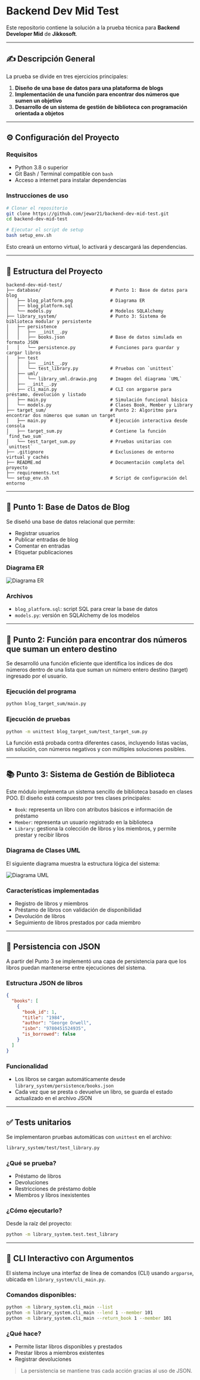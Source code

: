# Backend Dev Mid Test

Este repositorio contiene la solución a la prueba técnica para **Backend Developer Mid** de **Jikkosoft**.

---

## ✍️ Descripción General

La prueba se divide en tres ejercicios principales:

1. **Diseño de una base de datos para una plataforma de blogs**
2. **Implementación de una función para encontrar dos números que sumen un objetivo**
3. **Desarrollo de un sistema de gestión de biblioteca con programación orientada a objetos**

---

## ⚙️ Configuración del Proyecto

### Requisitos

- Python 3.8 o superior
- Git Bash / Terminal compatible con `bash`
- Acceso a internet para instalar dependencias

### Instrucciones de uso

```bash
# Clonar el repositorio
git clone https://github.com/jewar21/backend-dev-mid-test.git
cd backend-dev-mid-test

# Ejecutar el script de setup
bash setup_env.sh
```

Esto creará un entorno virtual, lo activará y descargará las dependencias.

---

## 📁 Estructura del Proyecto

```
backend-dev-mid-test/
├── database/                          # Punto 1: Base de datos para blog
│   ├── blog_platform.png              # Diagrama ER
│   ├── blog_platform.sql
│   └── models.py                      # Modelos SQLAlchemy
├── library_system/                    # Punto 3: Sistema de biblioteca modular y persistente
│   ├── persistence
│   │   ├── __init__.py
│   │   ├── books.json                 # Base de datos simulada en formato JSON
│   │   └── persistence.py             # Funciones para guardar y cargar libros
│   ├── test
│   │   ├── __init__.py
│   │   └── test_library.py            # Pruebas con `unittest`
│   ├── uml/
│   │   └── library_uml.drawio.png     # Imagen del diagrama `UML`
│   ├── __init__.py
│   ├── cli_main.py                    # CLI con argparse para préstamo, devolución y listado
│   ├── main.py                        # Simulación funcional básica
│   └── models.py                      # Clases Book, Member y Library
├── target_sum/                        # Punto 2: Algoritmo para encontrar dos números que suman un target
│   ├── main.py                        # Ejecución interactiva desde consola
│   ├── target_sum.py                  # Contiene la función `find_two_sum`
│   └── test_target_sum.py             # Pruebas unitarias con `unittest`
├── .gitignore                         # Exclusiones de entorno virtual y cachés
├── README.md                          # Documentación completa del proyecto
├── requirements.txt                   
└── setup_env.sh                       # Script de configuración del entorno
```

---

## 🧠 Punto 1: Base de Datos de Blog

Se diseñó una base de datos relacional que permite:
- Registrar usuarios
- Publicar entradas de blog
- Comentar en entradas
- Etiquetar publicaciones

### Diagrama ER

![Diagrama ER](database/blog_platform.png)

### Archivos
- `blog_platform.sql`: script SQL para crear la base de datos
- `models.py`: versión en SQLAlchemy de los modelos

---

## 🧮 Punto 2: Función para encontrar dos números que suman un entero destino

Se desarrolló una función eficiente que identifica los índices de dos números dentro de una lista que suman un número entero destino (target) ingresado por el usuario.

### Ejecución del programa

```bash
python blog_target_sum/main.py
```

### Ejecución de pruebas

```bash
python -m unittest blog_target_sum/test_target_sum.py
```

La función está probada contra diferentes casos, incluyendo listas vacías, sin solución, con números negativos y con múltiples soluciones posibles.

---

## 📚 Punto 3: Sistema de Gestión de Biblioteca

Este módulo implementa un sistema sencillo de biblioteca basado en clases POO. El diseño está compuesto por tres clases principales:

- `Book`: representa un libro con atributos básicos e información de préstamo
- `Member`: representa un usuario registrado en la biblioteca
- `Library`: gestiona la colección de libros y los miembros, y permite prestar y recibir libros

### Diagrama de Clases UML

El siguiente diagrama muestra la estructura lógica del sistema:

![Diagrama UML](library_system/uml/library_uml.drawio.png)

### Características implementadas

- Registro de libros y miembros
- Préstamo de libros con validación de disponibilidad
- Devolución de libros
- Seguimiento de libros prestados por cada miembro

---

## 💾 Persistencia con JSON

A partir del Punto 3 se implementó una capa de persistencia para que los libros puedan mantenerse entre ejecuciones del sistema.

### Estructura JSON de libros

```json
{
  "books": [
    {
      "book_id": 1,
      "title": "1984",
      "author": "George Orwell",
      "isbn": "9780451524935",
      "is_borrowed": false
    }
  ]
}
```

### Funcionalidad
- Los libros se cargan automáticamente desde `library_system/persistence/books.json`
- Cada vez que se presta o devuelve un libro, se guarda el estado actualizado en el archivo JSON

---

## ✅ Tests unitarios

Se implementaron pruebas automáticas con `unittest` en el archivo:

```bash
library_system/test/test_library.py
```

### ¿Qué se prueba?
- Préstamo de libros
- Devoluciones
- Restricciones de préstamo doble
- Miembros y libros inexistentes

### ¿Cómo ejecutarlo?

Desde la raíz del proyecto:

```bash
python -m library_system.test.test_library
```

---

## 🧪 CLI Interactivo con Argumentos

El sistema incluye una interfaz de línea de comandos (CLI) usando `argparse`, ubicada en `library_system/cli_main.py`.

### Comandos disponibles:

```bash
python -m library_system.cli_main --list
python -m library_system.cli_main --lend 1 --member 101
python -m library_system.cli_main --return_book 1 --member 101
```

### ¿Qué hace?

- Permite listar libros disponibles y prestados
- Prestar libros a miembros existentes
- Registrar devoluciones

> La persistencia se mantiene tras cada acción gracias al uso de JSON.
